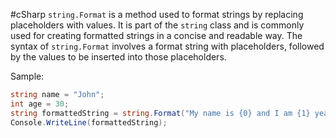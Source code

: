 #cSharp 
`string.Format` is a method used to format strings by replacing placeholders with values. It is part of the `string` class and is commonly used for creating formatted strings in a concise and readable way. The syntax of `string.Format` involves a format string with placeholders, followed by the values to be inserted into those placeholders.

Sample:
```c#
string name = "John";
int age = 30;
string formattedString = string.Format("My name is {0} and I am {1} years old.", name, age);
Console.WriteLine(formattedString);
```